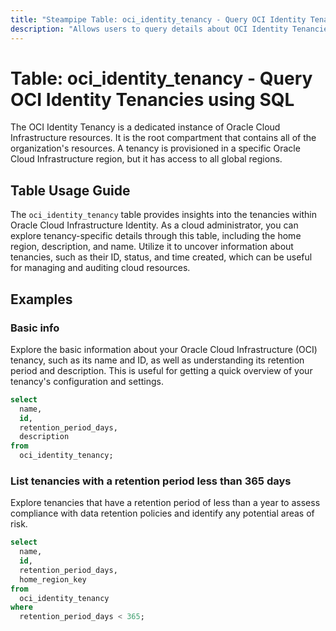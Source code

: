 ```yaml
---
title: "Steampipe Table: oci_identity_tenancy - Query OCI Identity Tenancies using SQL"
description: "Allows users to query details about OCI Identity Tenancies."
---
```


# Table: oci_identity_tenancy - Query OCI Identity Tenancies using SQL

The OCI Identity Tenancy is a dedicated instance of Oracle Cloud Infrastructure resources. It is the root compartment that contains all of the organization's resources. A tenancy is provisioned in a specific Oracle Cloud Infrastructure region, but it has access to all global regions.

## Table Usage Guide

The `oci_identity_tenancy` table provides insights into the tenancies within Oracle Cloud Infrastructure Identity. As a cloud administrator, you can explore tenancy-specific details through this table, including the home region, description, and name. Utilize it to uncover information about tenancies, such as their ID, status, and time created, which can be useful for managing and auditing cloud resources.

## Examples

### Basic info
Explore the basic information about your Oracle Cloud Infrastructure (OCI) tenancy, such as its name and ID, as well as understanding its retention period and description. This is useful for getting a quick overview of your tenancy's configuration and settings.

```sql
select
  name,
  id,
  retention_period_days,
  description
from
  oci_identity_tenancy;
```

### List tenancies with a retention period less than 365 days
Explore tenancies that have a retention period of less than a year to assess compliance with data retention policies and identify any potential areas of risk.

```sql
select
  name,
  id,
  retention_period_days,
  home_region_key
from
  oci_identity_tenancy
where
  retention_period_days < 365;
```